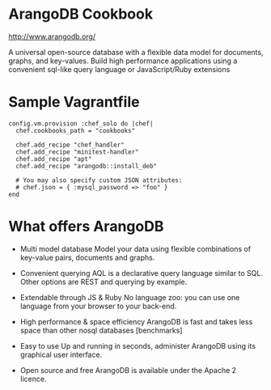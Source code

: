 ArangoDB Cookbook
=================

http://www.arangodb.org/

A universal open-source database with a flexible data model for documents, graphs, and key-values. Build high performance applications
using a convenient sql-like query language or JavaScript/Ruby extensions

Sample Vagrantfile
===================


    config.vm.provision :chef_solo do |chef|
      chef.cookbooks_path = "cookbooks"
  
      chef.add_recipe "chef_handler"
      chef.add_recipe "minitest-handler"
      chef.add_recipe "apt"
      chef.add_recipe "arangodb::install_deb"
  
      # You may also specify custom JSON attributes:
      # chef.json = { :mysql_password => "foo" }
    end

What offers ArangoDB
===================

* Multi model database Model your data using flexible combinations of key-value pairs, documents and graphs.

* Convenient querying AQL is a declarative query language similar to SQL. Other options are REST and querying by example.

* Extendable through JS & Ruby No language zoo: you can use one language from your browser to your back-end.

* High performance & space efficiency ArangoDB is fast and takes less space than other nosql databases [benchmarks]

* Easy to use Up and running in seconds, administer ArangoDB using its graphical user interface.

* Open source and free ArangoDB is available under the Apache 2 licence.
